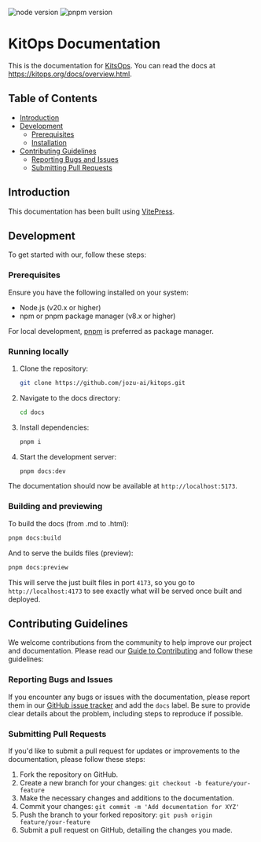 ![node version](https://img.shields.io/badge/node-v20-brightgreen)
![pnpm version](https://img.shields.io/badge/pnpm-v8-brightgreen)

# KitOps Documentation

This is the documentation for [KitsOps](https://kitops.org). You can read the docs at https://kitops.org/docs/overview.html.

## Table of Contents

- [Introduction](#introduction)
- [Development](#development)
  * [Prerequisites](#prerequisites)
  * [Installation](#installation)
- [Contributing Guidelines](#contributing-guidelines)
  + [Reporting Bugs and Issues](#reporting-bugs-and-issues)
  + [Submitting Pull Requests](#submitting-pull-requests)

## Introduction

This documentation has been built using [VitePress](https://vitepress.dev/).

## Development

To get started with our, follow these steps:

### Prerequisites

Ensure you have the following installed on your system:
* Node.js (v20.x or higher)
* npm or pnpm package manager (v8.x or higher)

For local development, [pnpm](https://pnpm.io/) is preferred as package manager.

### Running locally

1. Clone the repository:
   ```sh
   git clone https://github.com/jozu-ai/kitops.git
   ```
2. Navigate to the docs directory:
   ```sh
   cd docs
   ```
3. Install dependencies:
   ```sh
   pnpm i
   ```
4. Start the development server:
   ```sh
   pnpm docs:dev
   ```

The documentation should now be available at `http://localhost:5173`.

### Building and previewing

To build the docs (from .md to .html):

```sh
pnpm docs:build
```

And to serve the builds files (preview):

```sh
pnpm docs:preview
```

This will serve the just built files in port `4173`, so you go to `http://localhost:4173` to see exactly what will be served once built and deployed.


## Contributing Guidelines

We welcome contributions from the community to help improve our project and documentation. Please read our [Guide to Contributing](../CONTRIBUTING.md) and follow these guidelines:

### Reporting Bugs and Issues

If you encounter any bugs or issues with the documentation, please report them in our [GitHub issue tracker](https://github.com/jozu-ai/kitops/issues) and add the `docs` label. Be sure to provide clear details about the problem, including steps to reproduce if possible.

### Submitting Pull Requests

If you'd like to submit a pull request for updates or improvements to the documentation, please follow these steps:

1. Fork the repository on GitHub.
2. Create a new branch for your changes: `git checkout -b feature/your-feature`
3. Make the necessary changes and additions to the documentation.
4. Commit your changes: `git commit -m 'Add documentation for XYZ'`
5. Push the branch to your forked repository: `git push origin feature/your-feature`
6. Submit a pull request on GitHub, detailing the changes you made.
